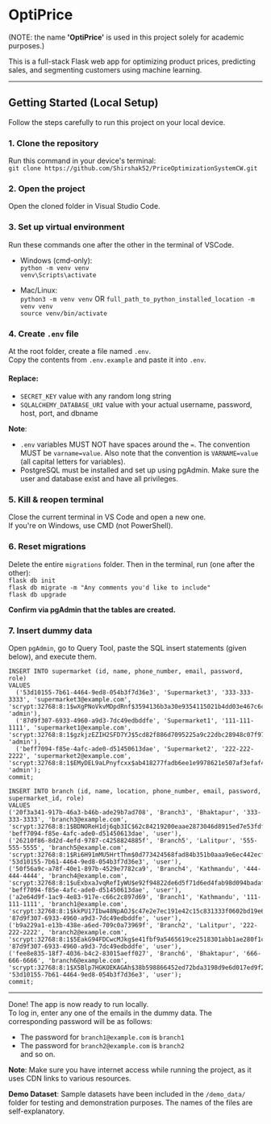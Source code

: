 # **OptiPrice**  
(NOTE: the name **'OptiPrice'** is used in this project solely for academic purposes.)

This is a full-stack Flask web app for optimizing product prices, predicting sales, and segmenting customers using machine learning.

----------------------------------------

## **Getting Started (Local Setup)**  
Follow the steps carefully to run this project on your local device.


### 1. **Clone the repository**  
Run this command in your device's terminal:  
`git clone https://github.com/Shirshak52/PriceOptimizationSystemCW.git`


### 2. **Open the project**  
Open the cloned folder in Visual Studio Code.


### 3. **Set up virtual environment**  
Run these commands one after the other in the terminal of VSCode.

* Windows (cmd-only):  
`python -m venv venv`  
`venv\Scripts\activate`  

* Mac/Linux:  
`python3 -m venv venv`  OR `full_path_to_python_installed_location -m venv venv`  
`source venv/bin/activate`


### 4. **Create `.env` file**  
At the root folder, create a file named `.env`.  
Copy the contents from `.env.example` and paste it into `.env`.

#### **Replace:**  
- `SECRET_KEY` value with any random long string  
- `SQLALCHEMY_DATABASE_URI` value with your actual username, password, host, port, and dbname

**Note**:
* `.env` variables MUST NOT have spaces around the `=`. The convention MUST be `varname=value`. Also note that the convention is `VARNAME=value` (all capital letters for variables).
* PostgreSQL must be installed and set up using pgAdmin. Make sure the user and database exist and have all privileges.


### 5. **Kill & reopen terminal**  
Close the current terminal in VS Code and open a new one.  
If you're on Windows, use CMD (not PowerShell).


### 6. **Reset migrations**  
Delete the entire `migrations` folder. Then in the terminal, run (one after the other):  
`flask db init`  
`flask db migrate -m "Any comments you'd like to include"`  
`flask db upgrade`  

**Confirm via pgAdmin that the tables are created.**


### 7. **Insert dummy data**  
Open `pgAdmin`, go to Query Tool, paste the SQL insert statements (given below), and execute them.  

```
INSERT INTO supermarket (id, name, phone_number, email, password, role)
VALUES 
  ('53d10155-7b61-4464-9ed8-054b3f7d36e3', 'Supermarket3', '333-333-3333', 'supermarket3@example.com', 'scrypt:32768:8:1$wXgPNoVkvMDpdRnf$3594136b3a30e9354115021b4dd03e467c6c4a4d00d7fd8ef86353787badd87ede1802b6c15248dd10109708442322fd08971c92108ed2a580923bbd679dfd68', 'admin'),
  ('87d9f307-6933-4960-a9d3-7dc49edbddfe', 'Supermarket1', '111-111-1111', 'supermarket1@example.com', 'scrypt:32768:8:1$gzkjzEZIH2SFD7YJ$5cd82f886d7095225a9c22dbc28948c07f97f8a53456ee4b4b4bc4cd69adab9e6adf8c7f4baa81f0f8ac883fef1ce80bb71455467cf366a6445ee032085690b1', 'admin'),
  ('beff7094-f85e-4afc-ade0-d51450613dae', 'Supermarket2', '222-222-2222', 'supermarket2@example.com', 'scrypt:32768:8:1$EMyDEL9aLPnyfcxx$ab418277fadb6ee1e9978621e507af3efaf46806f6d6b85ea688a62eefa2ecfd0c730eeda6025aaa8e11cd58a3fd1ca4a478ac05d3c04d5e1efb98b4d0f9d7c1', 'admin');
commit;

INSERT INTO branch (id, name, location, phone_number, email, password, supermarket_id, role) 
VALUES
('20f3a341-917b-46a3-b46b-ade29b7ad708', 'Branch3', 'Bhaktapur', '333-333-3333', 'branch3@example.com', 'scrypt:32768:8:1$BDNOReH1dj6qb3IC$62c84219200eaae2873046d8915ed7e53fdf71e58dd9dad984a1c71b38b01796a2edd56ae31bac81e4fa9f73c4ae824d38ea4a1ddb967ba80772f19e699985ad', 'beff7094-f85e-4afc-ade0-d51450613dae', 'user'),
('26210f86-8d2d-4efd-9787-c4258824885f', 'Branch5', 'Lalitpur', '555-555-5555', 'branch5@example.com', 'scrypt:32768:8:1$Ri6H91mMU5HrtThm$0d773424568fad84b351b0aaa9e6ec442ecf6237df76fefd9446992d3bbc286fa704e6dc8df08f6ba50ff0d5493124e7c31954f5208e3929bb081bfefda7d776', '53d10155-7b61-4464-9ed8-054b3f7d36e3', 'user'),
('50f56a9c-a78f-40e1-897b-4529e7782ca9', 'Branch4', 'Kathmandu', '444-444-4444', 'branch4@example.com', 'scrypt:32768:8:1$uExbxaJvqRefIyWU$e92f94822de6d5f71d6ed4fab98d094badaf63cf4ec959f8e9970b90a46d9ca939f5266fa0b6ffea398d58224059ce2b60a88558d7fff843aee154a96bfba46a', 'beff7094-f85e-4afc-ade0-d51450613dae', 'user'),
('a2e64d9f-1ac9-4e83-917e-c66c2c897d69', 'Branch1', 'Kathmandu', '111-111-1111', 'branch1@example.com', 'scrypt:32768:8:1$kkPU17Ibw48NpAOJ$c47e2e7ec191e42c15c831333f0602bd19e6441b1a891131a4db764ad7ba370d961841f7c3ce9bada90ab8dd0ee5c8ce47f3441d29f71ee951fec14e0165509d', '87d9f307-6933-4960-a9d3-7dc49edbddfe', 'user'),
('b9a229a1-e13b-438e-a6ed-709c0a73969f', 'Branch2', 'Lalitpur', '222-222-2222', 'branch2@example.com', 'scrypt:32768:8:1$5EakG94FDCwcMJkg$e41fbf9a5465619ce2518301abb1ae280f1c430e38d1d02f4a1017e38492b4b68abd62e8c191ca60c54e956aade3e78f9e779d658fec49ce365dbeb35501a581', '87d9f307-6933-4960-a9d3-7dc49edbddfe', 'user'),
('fee8e835-18f7-4036-b4c2-83015aeff027', 'Branch6', 'Bhaktapur', '666-666-6666', 'branch6@example.com', 'scrypt:32768:8:1$X5Blp7HGKOEKAGAh$38b598866452ed72bda3198d9e6d017ed9f2efc5e162d51ca7e538fd59f409dbb3e4f923239ce0a9e949d5a1c0bdb7f2bc9b81d1b80efc49db2f4180bbcb04b5', '53d10155-7b61-4464-9ed8-054b3f7d36e3', 'user');
commit;
```

----------------------------------------

Done! The app is now ready to run locally.  
To log in, enter any one of the emails in the dummy data. The corresponding password will be as follows:  
* The password for `branch1@example.com` is `branch1`  
* The password for `branch2@example.com` is `branch2`  
and so on.

**Note**: Make sure you have internet access while running the project, as it uses CDN links to various resources.

**Demo Dataset**: Sample datasets have been included in the `/demo_data/` folder for testing and demonstration purposes. The names of the files are self-explanatory.

